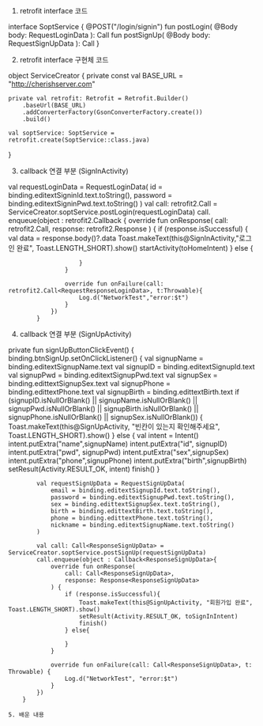 1. retrofit interface 코드


interface SoptService {
    @POST("/login/signin")
    fun postLogin(
        @Body body: RequestLoginData
    ): Call<ResponseLoginData>
    fun postSignUp(
        @Body body: RequestSignUpData
    ): Call<ResponseSignUpData>
}
  
 2. retrofit interface 구현체 코드
 
 
 object ServiceCreator {
    private const val BASE_URL = "http://cherishserver.com"

    private val retrofit: Retrofit = Retrofit.Builder()
        .baseUrl(BASE_URL)
        .addConverterFactory(GsonConverterFactory.create())
        .build()

    val soptService: SoptService = retrofit.create(SoptService::class.java)
}

3. callback 연결 부분 (SignInActivity)


val requestLoginData = RequestLoginData(
                    id = binding.editextSigninId.text.toString(),
                    password = binding.editextSigninPwd.text.toString()
            )
            val call: retrofit2.Call<RequestResponseLoginData> = ServiceCreator.soptService.postLogin(requestLoginData)
                call. enqueue(object : retrofit2.Callback<RequestResponseLoginData> {
                    override fun onResponse(
                            call: retrofit2.Call<RequestResponseLoginData>,
                            response: retrofit2.Response<RequestResponseLoginData>
                    ) {
                        if (response.isSuccessful) {
                            val data = response.body()?.data
                            Toast.makeText(this@SignInActivity,"로그인 완료", Toast.LENGTH_SHORT).show()
                            startActivity(toHomeIntent)
                        } else {

                        }
                    }

                    override fun onFailure(call: retrofit2.Call<RequestResponseLoginData>, t:Throwable){
                        Log.d("NetworkTest","error:$t")
                    }
                })
            }
            
 4. callback 연결 부분 (SignUpActivity)


 private fun signUpButtonClickEvent() {
        binding.btnSignUp.setOnClickListener() {
            val signupName = binding.editextSignupName.text
            val signupID = binding.editextSignupId.text
            val signupPwd = binding.editextSignupPwd.text
            val signupSex = binding.edittextSignupSex.text
            val signupPhone = binding.edittextPhone.text
            val signupBirth = binding.edittextBirth.text
            if (signupID.isNullOrBlank() || signupName.isNullOrBlank() || signupPwd.isNullOrBlank() || signupBirth.isNullOrBlank()
                || signupPhone.isNullOrBlank() || signupSex.isNullOrBlank()) {
                Toast.makeText(this@SignUpActivity, "빈칸이 있는지 확인해주세요", Toast.LENGTH_SHORT).show()
            } else {
                val intent = Intent()
                intent.putExtra("name",signupName)
                intent.putExtra("id", signupID)
                intent.putExtra("pwd", signupPwd)
                intent.putExtra("sex",signupSex)
                intent.putExtra("phone",signupPhone)
                intent.putExtra("birth",signupBirth)
                setResult(Activity.RESULT_OK, intent)
                finish()
            }

            val requestSignUpData = RequestSignUpData(
                email = binding.editextSignupId.text.toString(),
                password = binding.editextSignupPwd.text.toString(),
                sex = binding.edittextSignupSex.text.toString(),
                birth = binding.edittextBirth.text.toString(),
                phone = binding.edittextPhone.text.toString(),
                nickname = binding.editextSignupName.text.toString()
            )

            val call: Call<ResponseSignUpData> = ServiceCreator.soptService.postSignUp(requestSignUpData)
            call.enqueue(object : Callback<ResponseSignUpData>{
                override fun onResponse(
                    call: Call<ResponseSignUpData>,
                    response: Response<ResponseSignUpData>
                ) {
                    if (response.isSuccessful){
                        Toast.makeText(this@SignUpActivity, "회원가입 완료", Toast.LENGTH_SHORT).show()
                        setResult(Activity.RESULT_OK, toSignInIntent)
                        finish()
                    } else{

                    }
                }

                override fun onFailure(call: Call<ResponseSignUpData>, t: Throwable) {
                    Log.d("NetworkTest", "error:$t")
                }
            })
        }
    
    5. 배운 내용 
